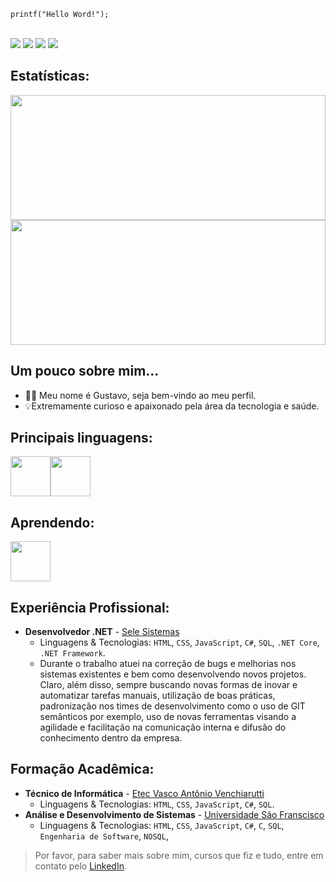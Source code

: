 

    printf("Hello Word!");

<br/>
<div>
 <a href="https://medium.com/@gus.fbarroso" target="_blank"><img loading="lazy" src="https://img.shields.io/badge/Medium-12100E?style=for-the-badge&logo=medium&logoColor=white" target="_blank"></a>   
 <a href="https://www.hackerrank.com/profile/gus_fbarroso" target="_blank"><img loading="lazy" src="https://img.shields.io/badge/-Hackerrank-2EC866?style=for-the-badge&logo=HackerRank&logoColor=white" target="_blank"></a>   
          <a href="https://www.linkedin.com/in/gustavo-freire-barroso/" target="_blank"><img loading="lazy" src="https://img.shields.io/badge/-LinkedIn-%230077B5?style=for-the-badge&logo=linkedin&logoColor=white" target="_blank"></a>   
          <a href = "mailto:gus.fbarroso@gmail.com"><img loading="lazy" src="https://img.shields.io/badge/Gmail-D14836?style=for-the-badge&logo=gmail&logoColor=white" target="_blank"></a>
</div>

## Estatísticas:

<div>
            <img loading="lazy" width="100%" height="200px" src="https://github-readme-stats.vercel.app/api/top-langs/?username=gustavo-f-b&layout=compact&langs_count=7&theme=dracula"/>
            <img loading="lazy"  width="100%" height="200px" src="https://github-readme-stats.vercel.app/api?username=gustavo-f-b&show_icons=true&theme=dracula&include_all_commits=true&count_private=true"/>
</div>



## Um pouco sobre mim...
- 👨‍💻 Meu nome é Gustavo, seja bem-vindo ao meu perfil.
- 💡Extremamente curioso e apaixonado pela área da tecnologia e saúde.

## Principais linguagens:

 
  <img height="64px" src="https://cdn.jsdelivr.net/gh/devicons/devicon/icons/dotnetcore/dotnetcore-original.svg" /><img height="64px" src="https://cdn.jsdelivr.net/gh/devicons/devicon/icons/csharp/csharp-original.svg" />
   
                    
## Aprendendo:
      
<img height="64px" src="https://cdn.jsdelivr.net/gh/devicons/devicon/icons/go/go-original-wordmark.svg" />
    
## Experiência Profissional:
- **Desenvolvedor .NET** - [Sele Sistemas](#%20Ol%C3%A1,%20pessoal!%20:smile:%20%20%3Cdiv%3E%20%20%20%20%20%20%20%20%20%20%20%3Ca%20href=%22https://www.linkedin.com/in/gustavo-freire-barroso/%22%20target=%22_blank%22%3E%3Cimg%20loading=%22lazy%22%20src=%22https://img.shields.io/badge/-LinkedIn-#0077B5?style=for-the-badge&logo=linkedin&logoColor=white%22%20target=%22_blank%22%3E%3C/a%3E%20%20%20%20%20%20%20%20%20%20%20%20%20%20%3Ca%20href%20=%20%22mailto:gus.fbarroso@gmail.com%22%3E%3Cimg%20loading=%22lazy%22%20src=%22https://img.shields.io/badge/Gmail-D14836?style=for-the-badge&logo=gmail&logoColor=white%22%20target=%22_blank%22%3E%3C/a%3E%20%3C/div%3E%20%20##%20Estat%C3%ADsticas:%20%20%3Cdiv%3E%20%20%20%20%20%20%20%20%20%20%20%20%20%3Cimg%20loading=%22lazy%22%20height=%22200px%22%20src=%22https://github-readme-stats.vercel.app/api/top-langs/?username=gustavo-f-b&layout=compact&langs_count=7&theme=dracula%22/%3E%20%20%20%20%20%20%20%20%20%20%20%20%20%3Cimg%20loading=%22lazy%22%20%20height=%22200px%22%20src=%22https://github-readme-stats.vercel.app/api?username=gustavo-f-b&show_icons=true&theme=dracula&include_all_commits=true&count_private=true%22/%3E%20%3C/div%3E%20%20%20%20##%20Um%20pouco%20sobre%20mim...%20-%20%F0%9F%91%A8%E2%80%8D%F0%9F%92%BB%20Meu%20nome%20%C3%A9%20Gustavo,%20seja%20bem-vindo%20ao%20meu%20perfil.%20-%20%F0%9F%92%A1Extremamente%20curioso%20e%20apaixonado%20pela%20%C3%A1rea%20da%20tecnologia%20e%20sa%C3%BAde.%20%20##%20Principais%20linguagens:%20%20%20%20%20%20%3Cimg%20height=%2264px%22%20src=%22https://cdn.jsdelivr.net/gh/devicons/devicon/icons/dotnetcore/dotnetcore-original.svg%22%20/%3E%3Cimg%20height=%2264px%22%20src=%22https://cdn.jsdelivr.net/gh/devicons/devicon/icons/csharp/csharp-original.svg%22%20/%3E%20%20%20%20%20%20%20%20%20%20%20%20%20%20%20%20%20%20%20%20%20%20%20%20%20%20##%20Aprendendo:%20%20%20%20%20%20%20%20%3Cimg%20height=%2264px%22%20src=%22https://cdn.jsdelivr.net/gh/devicons/devicon/icons/go/go-original-wordmark.svg%22%20/%3E%20%20%20%20%20%20##%20Experi%C3%AAncia%20Profissional:%20-%20**Desenvolvedor%20.NET**%20-%20Sele%20Sistemas%20%20%20-%20Breve%20descri%C3%A7%C3%A3o%20das%20suas%20compet%C3%AAncias%20e%20tarefas.%20%20##%20Forma%C3%A7%C3%A3o%20Acad%C3%AAmica:%20-%20**Desenvolvedor%20de%20Software**%20-%20%5BNome%20da%20Institui%C3%A7%C3%A3o%5D%20%20%20-%20Linguagens%20&%20Tecnologias:%20%60HTML%60,%20%60CSS%60,%20%60JavaScript%60,%20%60Node.js%60,%20%60SQL%60,%20etc.%20%20%3E%20Por%20favor,%20encontre-me%20no%20LinkedIn%20para%20uma%20descri%C3%A7%C3%A3o%20mais%20detalhada%20da%20minha%20experi%C3%AAncia%20de%20trabalho,%20educa%C3%A7%C3%A3o%20e%20certifica%C3%A7%C3%A3o.)
   - Linguagens & Tecnologias: `HTML`, `CSS`, `JavaScript`, `C#`, `SQL`, `.NET Core`, `.NET Framework`.
  - Durante o trabalho atuei na correção de bugs e melhorias nos sistemas existentes e bem como desenvolvendo novos projetos. Claro, além disso, sempre buscando novas formas de inovar e automatizar tarefas manuais, utilização de boas práticas, padronização nos times de desenvolvimento como o uso de GIT semânticos por exemplo, uso de novas ferramentas visando a agilidade e facilitação na comunicação interna e difusão do conhecimento dentro da empresa.

## Formação Acadêmica:
- **Técnico de Informática** - [Etec Vasco Antônio Venchiarutti](https://etevav.com.br/new1/)
  - Linguagens & Tecnologias: `HTML`, `CSS`, `JavaScript`, `C#`, `SQL`.
 - **Análise e Desenvolvimento de Sistemas** - [Universidade São Franscisco](https://www.usf.edu.br/?cp=gp&gad_source=1&gclid=Cj0KCQiApOyqBhDlARIsAGfnyMp0qFfhtVHRJMEtXvaSb-ytoKLNqljNYGU5lchgZ04CxRinEUtBOk8aAs5TEALw_wcB)
	  - Linguagens & Tecnologias: `HTML`, `CSS`, `JavaScript`, `C#`, `C`, `SQL`, `Engenharia de Software`, `NOSQL`,

> Por favor, para saber mais sobre mim, cursos que fiz e tudo, entre em contato pelo [LinkedIn](https://www.linkedin.com/in/gustavo-freire-barroso/).
